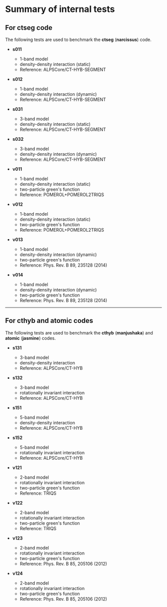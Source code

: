 # Summary of internal tests

## For ctseg code

The following tests are used to benchmark the **ctseg** (**narcissus**) code.

* **s011**
    * 1-band model
    * density-density interaction (static)
    * Reference: ALPSCore/CT-HYB-SEGMENT

* **s012**
    * 1-band model
    * density-density interaction (dynamic)
    * Reference: ALPSCore/CT-HYB-SEGMENT

* **s031**
    * 3-band model
    * density-density interaction (static)
    * Reference: ALPSCore/CT-HYB-SEGMENT

* **s032**
    * 3-band model
    * density-density interaction (dynamic)
    * Reference: ALPSCore/CT-HYB-SEGMENT

* **v011**
    * 1-band model
    * density-density interaction (static)
    * two-particle green's function
    * Reference: POMEROL+POMEROL2TRIQS

* **v012**
    * 1-band model
    * density-density interaction (static)
    * two-particle green's function
    * Reference: POMEROL+POMEROL2TRIQS

* **v013**
    * 1-band model
    * density-density interaction (dynamic)
    * two-particle green's function
    * Reference: Phys. Rev. B 89, 235128 (2014)

* **v014**
    * 1-band model
    * density-density interaction (dynamic)
    * two-particle green's function
    * Reference: Phys. Rev. B 89, 235128 (2014)

---

## For cthyb and atomic codes

The following tests are used to benchmark the **cthyb** (**manjushaka**) and **atomic** (**jasmine**) codes.

* **s131**
    * 3-band model
    * density-density interaction
    * Reference: ALPSCore/CT-HYB

* **s132**
    * 3-band model
    * rotationally invariant interaction
    * Reference: ALPSCore/CT-HYB

* **s151**
    * 5-band model
    * density-density interaction
    * Reference: ALPSCore/CT-HYB

* **s152**
    * 5-band model
    * rotationally invariant interaction
    * Reference: ALPSCore/CT-HYB

* **v121**
    * 2-band model
    * rotationally invariant interaction
    * two-particle green's function
    * Reference: TRIQS

* **v122**
    * 2-band model
    * rotationally invariant interaction
    * two-particle green's function
    * Reference: TRIQS

* **v123**
    * 2-band model
    * rotationally invariant interaction
    * two-particle green's function
    * Reference: Phys. Rev. B 85, 205106 (2012)

* **v124**
    * 2-band model
    * rotationally invariant interaction
    * two-particle green's function
    * Reference: Phys. Rev. B 85, 205106 (2012)
